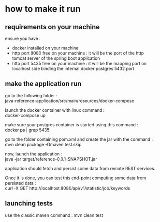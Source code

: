 # how to make it run

## requirements on your machine
ensure you have :
- docker installed on your machine
- http port 8080 free on your machine : it will be the port of the http tomcat server of the spring boot application
- http port 5435 free on your machine : it will be the mapping port on localhost side binding the internal docker postgres 5432 port

## make the application run

go to the following folder : \
java-reference-application/src/main/resources/docker-compose

launch the docker container with linux command :  \
docker-compose up

make sure your postgres container is started using this command :  \
docker ps | grep 5435

go to the folder containing pom.xml and create the jar with the command :  \
mvn clean package -Dmaven.test.skip

now, launch the application :  \
java -jar target/reference-0.0.1-SNAPSHOT.jar

application should fetch and persist some data from remote REST services.

Once it is done, you can test this end-point computing some data from persisted data :  \
curl -X GET http://localhost:8080/api/v1/statistic/job/keywords

## launching tests

use the classic maven command :
mvn clean test

